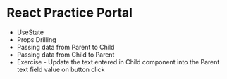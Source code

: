 # React Practice Portal   
- UseState   
- Props Drilling   
- Passing data from Parent to Child   
- Passing data from Child to Parent   
- Exercise - Update the text entered in Child component into the Parent text field value on button click   